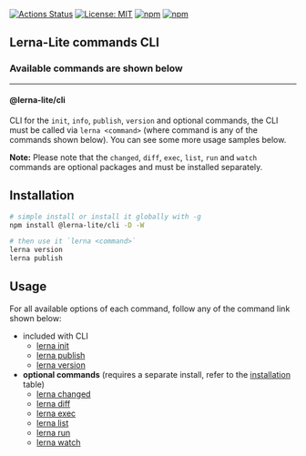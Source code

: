 [![Actions Status](https://github.com/lerna-lite/lerna-lite/workflows/CI/badge.svg)](https://github.com/lerna-lite/lerna-lite/actions)
[![License: MIT](https://img.shields.io/badge/License-MIT-yellow.svg)](https://opensource.org/licenses/MIT)
[![npm](https://img.shields.io/npm/dy/@lerna-lite/cli?color=forest)](https://www.npmjs.com/package/@lerna-lite/cli)
[![npm](https://img.shields.io/npm/v/@lerna-lite/cli.svg?logo=npm&logoColor=fff&label=npm)](https://www.npmjs.com/package/@lerna-lite/cli)

## Lerna-Lite commands CLI

### Available commands are shown below

---

#### @lerna-lite/cli

CLI for the `init`, `info`, `publish`, `version` and optional commands, the CLI must be called via `lerna <command>` (where command is any of the commands shown below). You can see some more usage samples below.

**Note:** Please note that the `changed`, `diff`, `exec`, `list`, `run` and `watch` commands are optional packages and must be installed separately.

## Installation

```sh
# simple install or install it globally with -g
npm install @lerna-lite/cli -D -W

# then use it `lerna <command>`
lerna version
lerna publish
```

## Usage

For all available options of each command, follow any of the command link shown below:

- included with CLI
  - [lerna init](https://github.com/lerna-lite/lerna-lite/blob/main/packages/init/README.md)
  - [lerna publish](https://github.com/lerna-lite/lerna-lite/blob/main/packages/publish/README.md)
  - [lerna version](https://github.com/lerna-lite/lerna-lite/blob/main/packages/version/README.md)
- **optional commands** (requires a separate install, refer to the [installation](https://github.com/lerna-lite/lerna-lite#separate--optional-installs) table)
  - [lerna changed](https://github.com/lerna-lite/lerna-lite/blob/main/packages/changed/README.md)
  - [lerna diff](https://github.com/lerna-lite/lerna-lite/blob/main/packages/diff/README.md)
  - [lerna exec](https://github.com/lerna-lite/lerna-lite/blob/main/packages/exec/README.md)
  - [lerna list](https://github.com/lerna-lite/lerna-lite/blob/main/packages/list/README.md)
  - [lerna run](https://github.com/lerna-lite/lerna-lite/blob/main/packages/run/README.md)
  - [lerna watch](https://github.com/lerna-lite/lerna-lite/blob/main/packages/watch/README.md)
